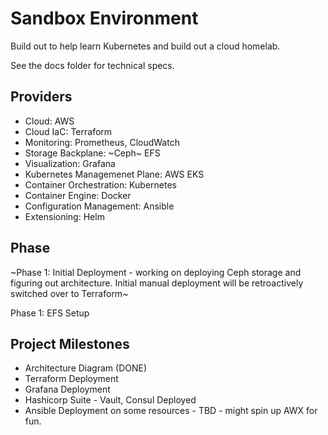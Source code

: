 # Sandbox Environment

Build out to help learn Kubernetes and build out a cloud homelab.

See the docs folder for technical specs.

## Providers
* Cloud: AWS 
* Cloud IaC: Terraform
* Monitoring: Prometheus, CloudWatch
* Storage Backplane: ~Ceph~ EFS
* Visualization: Grafana
* Kubernetes Managemenet Plane: AWS EKS
* Container Orchestration: Kubernetes
* Container Engine: Docker
* Configuration Management: Ansible
* Extensioning: Helm


## Phase
~Phase 1: Initial Deployment - working on deploying Ceph storage and figuring out architecture. Initial manual deployment will be retroactively switched over to Terraform~

Phase 1: EFS Setup

## Project Milestones
* Architecture Diagram (DONE)
* Terraform Deployment
* Grafana Deployment
* Hashicorp Suite - Vault, Consul Deployed
* Ansible Deployment on some resources - TBD - might spin up AWX for fun.

